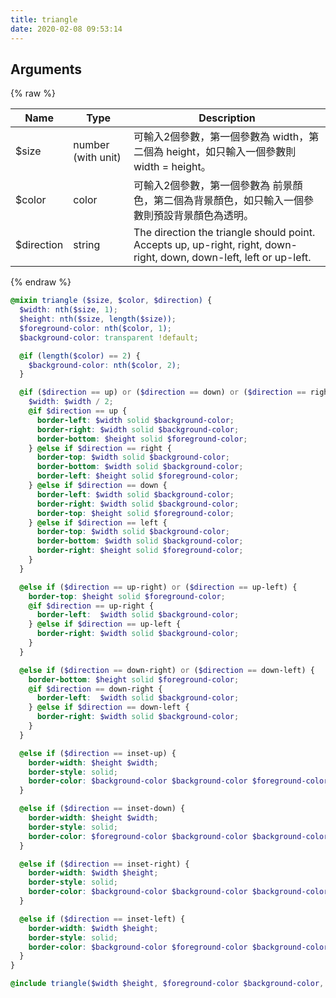 ```yaml
---
title: triangle
date: 2020-02-08 09:53:14
---
```


## Arguments

{% raw %}
<table>
  <thead>
    <tr>
      <th>Name</th>
      <th>Type</th>
      <th>Description</th>
    </tr>
  </thead>
  <tbody>
    <tr>
      <td>$size</td>
      <td>number (with unit)</td>
      <td>可輸入2個參數，第一個參數為 width，第二個為 height，如只輸入一個參數則 width = height。</td>
    </tr>
    <tr>
      <td>$color</td>
      <td>color</td>
      <td>可輸入2個參數，第一個參數為 前景顏色，第二個為背景顏色，如只輸入一個參數則預設背景顏色為透明。</td>
    </tr>
    <tr>
      <td>$direction</td>
      <td>string</td>
      <td>The direction the triangle should point. Accepts up, up-right, right, down-right, down, down-left, left or up-left.</td>
    </tr>
  </tbody>
</table>
{% endraw %}

```scss
@mixin triangle ($size, $color, $direction) {
  $width: nth($size, 1);
  $height: nth($size, length($size));
  $foreground-color: nth($color, 1);
  $background-color: transparent !default;

  @if (length($color) == 2) {
    $background-color: nth($color, 2);
  }

  @if ($direction == up) or ($direction == down) or ($direction == right) or ($direction == left) {
    $width: $width / 2;
    @if $direction == up {
      border-left: $width solid $background-color;
      border-right: $width solid $background-color;
      border-bottom: $height solid $foreground-color;
    } @else if $direction == right {
      border-top: $width solid $background-color;
      border-bottom: $width solid $background-color;
      border-left: $height solid $foreground-color;
    } @else if $direction == down {
      border-left: $width solid $background-color;
      border-right: $width solid $background-color;
      border-top: $height solid $foreground-color;
    } @else if $direction == left {
      border-top: $width solid $background-color;
      border-bottom: $width solid $background-color;
      border-right: $height solid $foreground-color;
    }
  }

  @else if ($direction == up-right) or ($direction == up-left) {
    border-top: $height solid $foreground-color;
    @if $direction == up-right {
      border-left:  $width solid $background-color;
    } @else if $direction == up-left {
      border-right: $width solid $background-color;
    }
  }

  @else if ($direction == down-right) or ($direction == down-left) {
    border-bottom: $height solid $foreground-color;
    @if $direction == down-right {
      border-left:  $width solid $background-color;
    } @else if $direction == down-left {
      border-right: $width solid $background-color;
    }
  }

  @else if ($direction == inset-up) {
    border-width: $height $width;
    border-style: solid;
    border-color: $background-color $background-color $foreground-color;
  }

  @else if ($direction == inset-down) {
    border-width: $height $width;
    border-style: solid;
    border-color: $foreground-color $background-color $background-color;
  }

  @else if ($direction == inset-right) {
    border-width: $width $height;
    border-style: solid;
    border-color: $background-color $background-color $background-color $foreground-color;
  }

  @else if ($direction == inset-left) {
    border-width: $width $height;
    border-style: solid;
    border-color: $background-color $foreground-color $background-color $background-color;
  }
}
```

```scss
@include triangle($width $height, $foreground-color $background-color, $direction)
```
<div class="result result--light">
  <div class="ribbon ribbon--success">

  </div>
</div>